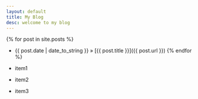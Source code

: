 ```yaml
---
layout: default
title: My Blog
desc: welcome to my blog
---
```

{% for post in site.posts %}
* {{ post.date | date_to_string }} &raquo; [{{ post.title }}]({{ post.url }})
{% endfor %}

* item1
* item2
* item3
